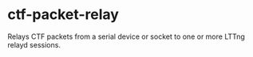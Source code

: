 # ctf-packet-relay

Relays CTF packets from a serial device or socket to one or more LTTng relayd sessions.
